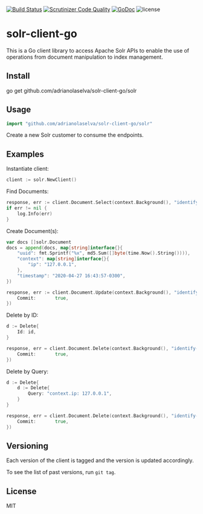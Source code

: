 [![Build Status](https://travis-ci.org/adrianolaselva/solr-client-go.svg?branch=master)](https://travis-ci.org/adrianolaselva/solr-client-go)
[![Scrutinizer Code Quality](https://scrutinizer-ci.com/g/adrianolaselva/solr-client-go/badges/quality-score.png?b=master)](https://scrutinizer-ci.com/g/adrianolaselva/solr-client-go/?branch=master)
[![GoDoc](https://godoc.org/github.com/adrianolaselva/solr-client-go?status.svg)](https://godoc.org/github.com/adrianolaselva/solr-client-go)
![license](http://img.shields.io/badge/license-Apache%20v2-blue.svg)

solr-client-go
=======

This is a Go client library to access Apache Solr APIs to enable the use of operations from document manipulation to index management.

## Install

go get github.com/adrianolaselva/solr-client-go/solr

## Usage

```go
import "github.com/adrianolaselva/solr-client-go/solr"
```

Create a new Solr customer to consume the endpoints.

## Examples

Instantiate client:

```go
client := solr.NewClient()
```

Find Documents:

```go
response, err := client.Document.Select(context.Background(), "identify-events", "*:*")
if err != nil {
    log.Info(err)
}
```

Create Document(s):

```go
var docs []solr.Document
docs = append(docs, map[string]interface{}{
    "uuid": fmt.Sprintf("%x", md5.Sum([]byte(time.Now().String()))),
    "context": map[string]interface{}{
        "ip": "127.0.0.1",
    },
    "timestamp": "2020-04-27 16:43:57-0300",
})

response, err := client.Document.Update(context.Background(), "identify-events", docs, &solr.Parameters{
    Commit:       true,
})
```

Delete by ID:

```go
d := Delete{
    Id: id,
}

response, err = client.Document.Delete(context.Background(), "identify-events", d, &Parameters{
    Commit:       true,
})
```

Delete by Query:

```go
d := Delete{
    d := Delete{
        Query: "context.ip: 127.0.0.1",
    }
}

response, err = client.Document.Delete(context.Background(), "identify-events", d, &Parameters{
    Commit:       true,
})
```

## Versioning

Each version of the client is tagged and the version is updated accordingly.

To see the list of past versions, run `git tag`.

## License
MIT